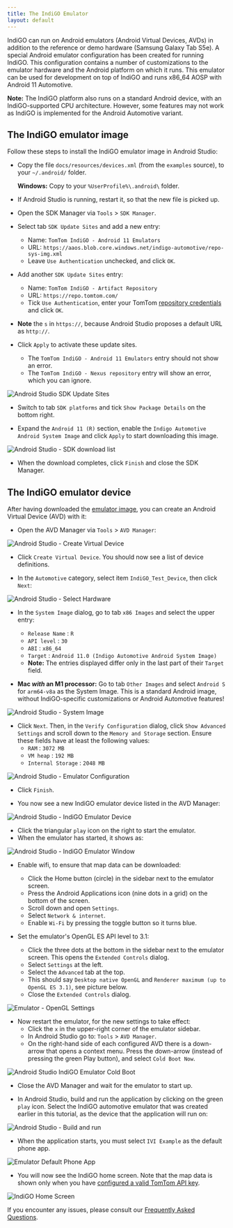 ```yaml
---
title: The IndiGO Emulator
layout: default
---
```


IndiGO can run on Android emulators (Android Virtual Devices, AVDs) in addition to the reference or
demo hardware (Samsung Galaxy Tab S5e). A special Android emulator configuration has been created
for running IndiGO. This configuration contains a number of customizations to the emulator hardware
and the Android platform on which it runs. This emulator can be used for development on top of
IndiGO and runs x86\_64 AOSP with Android 11 Automotive.

__Note:__ The IndiGO platform also runs on a standard Android device, with an IndiGO-supported CPU
architecture. However, some features may not work as IndiGO is implemented for the Android
Automotive variant.

## The IndiGO emulator image

Follow these steps to install the IndiGO emulator image in Android Studio:

- Copy the file `docs/resources/devices.xml` (from the `examples` source), to your `~/.android/`
  folder.

    __Windows:__ Copy to your `%UserProfile%\.android\` folder.

- If Android Studio is running, restart it, so that the new file is picked up.

- Open the SDK Manager via `Tools` > `SDK Manager`.

- Select tab `SDK Update Sites` and add a new entry:
    - Name: `TomTom IndiGO - Android 11 Emulators`
    - URL: `https://aaos.blob.core.windows.net/indigo-automotive/repo-sys-img.xml`
    - Leave `Use Authentication` unchecked, and click `OK`.

- Add another `SDK Update Sites` entry:
    - Name: `TomTom IndiGO - Artifact Repository`
    - URL: `https://repo.tomtom.com/`
    - Tick `Use Authentication`, enter your TomTom
      [repository credentials](/indigo/documentation/getting-started#access-the-indigo-sdk)
      and click `OK`.

- __Note__ the `s` in `https://`, because Android Studio proposes a default URL as `http://`.

- Click `Apply` to activate these update sites.
    - The `TomTom IndiGO - Android 11 Emulators` entry should not show an error.
    - The `TomTom IndiGO - Nexus repository` entry will show an error, which you can ignore.

![Android Studio SDK Update Sites](images/android_studio_sdk_update_sites.png)

- Switch to tab `SDK platforms` and tick `Show Package Details` on the bottom right.

- Expand the `Android 11 (R)` section, enable the `Indigo Automotive Android System Image` and click
  `Apply` to start downloading this image.

![Android Studio - SDK download list](images/android_studio_sdk_platforms_download_list.png)

- When the download completes, click `Finish` and close the SDK Manager.

## The IndiGO emulator device

After having downloaded the [emulator image](#the-indigo-emulator-image), you can create an Android
Virtual Device (AVD) with it:

- Open the AVD Manager via `Tools` > `AVD Manager`:

![Android Studio - Create Virtual Device](images/android_studio_your_virtual_devices.png)

- Click `Create Virtual Device`. You should now see a list of device definitions.

- In the `Automotive` category, select item `IndiGO_Test_Device`, then click `Next`:

![Android Studio - Select Hardware](images/android_studio_select_hardware.png)

- In the `System Image` dialog, go to tab `x86 Images` and select the upper entry:
    - `Release Name` : `R`
    - `API level` : `30`
    - `ABI` : `x86_64`
    - `Target` : `Android 11.0 (Indigo Automotive Android System Image)`
    - __Note:__ The entries displayed differ only in the last part of their `Target` field.

- __Mac _with_ an M1 processor:__ Go to tab `Other Images` and select `Android S` for `arm64-v8a` as
  the System Image. This is a standard Android image, without IndiGO-specific customizations or
  Android Automotive features!

![Android Studio - System Image](images/android_studio_android_r.png)

- Click `Next`. Then, in the `Verify Configuration` dialog, click `Show Advanced Settings` and
  scroll down to the `Memory and Storage` section. Ensure these fields have at least the following
  values:
    - `RAM` : `3072 MB`
    - `VM heap` : `192 MB`
    - `Internal Storage` : `2048 MB`

![Android Studio - Emulator Configuration](images/android_studio_emulator_configuration.png)

- Click `Finish`.

- You now see a new IndiGO emulator device listed in the AVD Manager:

![Android Studio - IndiGO Emulator Device](images/android_studio_indigo_emulator_device.png)

- Click the triangular `play` icon on the right to start the emulator.
- When the emulator has started, it shows as:

![Android Studio - IndiGO Emulator Window](images/android_studio_indigo_emulator_window.png)

- Enable wifi, to ensure that map data can be downloaded:
    - Click the Home button (circle) in the sidebar next to the emulator screen.
    - Press the Android Applications icon (nine dots in a grid) on the bottom of the screen.
    - Scroll down and open `Settings`.
    - Select `Network & internet`.
    - Enable `Wi-Fi` by pressing the toggle button so it turns blue.

- Set the emulator's OpenGL ES API level to 3.1:
    - Click the three dots at the bottom in the sidebar next to the emulator screen. This opens the
      `Extended Controls` dialog.
    - Select `Settings` at the left.
    - Select the `Advanced` tab at the top.
    - This should say `Desktop native OpenGL` and `Renderer maximum (up to OpenGL ES 3.1)`, see
      picture below.
    - Close the `Extended Controls` dialog.

![Emulator - OpenGL Settings](images/emulator_opengl_settings.png)

- Now restart the emulator, for the new settings to take effect:
    - Click the `x` in the upper-right corner of the emulator sidebar.
    - In Android Studio go to: `Tools` > `AVD Manager`.
    - On the right-hand side of each configured AVD there is a down-arrow that opens a context menu.
      Press the down-arrow (instead of pressing the green Play button), and select `Cold Boot Now`.

![Android Studio IndiGO Emulator Cold Boot](images/android_studio_indigo_emulator_cold_boot.png)

- Close the AVD Manager and wait for the emulator to start up.

- In Android Studio, build and run the application by clicking on the green `play` icon. Select the
  IndiGO automotive emulator that was created earlier in this tutorial, as the device that the
  application will run on:

![Android Studio - Build and run](images/android_studio_build_and_run.png)

- When the application starts, you must select `IVI Example` as the default phone app.

![Emulator Default Phone App](images/emulator_default_phone_app.png)

- You will now see the IndiGO home screen. Note that the map data is shown only when you have
  [configured a valid TomTom API key](/indigo/documentation/getting-started/getting-the-tomtom-api-key).

![IndiGO Home Screen](images/indigo_home_screen.png)

If you encounter any issues, please consult our
[Frequently Asked Questions](/indigo/documentation/getting-started/frequently-asked-questions-faq).
